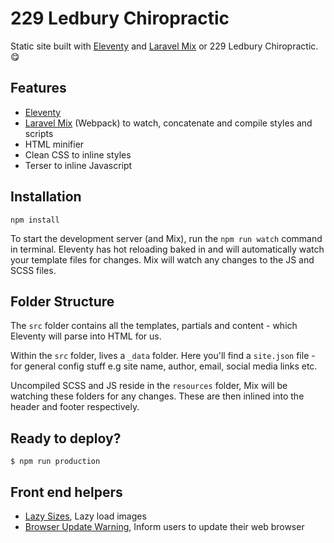 # 229 Ledbury Chiropractic

Static site built with [Eleventy](https://www.11ty.dev/) and [Laravel Mix](https://laravel-mix.com/docs/5.0/basic-example) or 229 Ledbury Chiropractic. :yum:

## Features

- [Eleventy](https://www.11ty.dev/docs/)
- [Laravel Mix](https://laravel-mix.com/docs/5.0/basic-example) (Webpack) to watch, concatenate and compile styles and scripts
- HTML minifier
- Clean CSS to inline styles
- Terser to inline Javascript

## Installation

```
npm install
```

To start the development server (and Mix), run the `npm run watch` command in terminal. Eleventy has hot reloading baked in and will automatically watch your template files for changes. Mix will watch any changes to the JS and SCSS files.

## Folder Structure

The `src` folder contains all the templates, partials and content - which Eleventy will parse into HTML for us.

Within the `src` folder, lives a `_data` folder. Here you'll find a `site.json` file - for general config stuff e.g site name, author, email, social media links etc.

Uncompiled SCSS and JS reside in the `resources` folder, Mix will be watching these folders for any changes. These are then inlined into the header and footer respectively.

## Ready to deploy?

    $ npm run production

## Front end helpers

- [Lazy Sizes](https://github.com/aFarkas/lazysizes), Lazy load images
- [Browser Update Warning](https://browser-update.org/), Inform users to update their web browser

